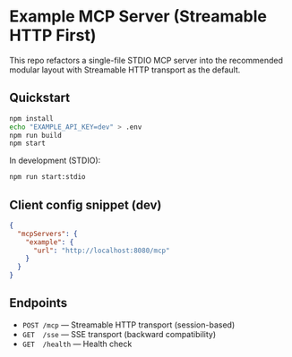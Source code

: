# Example MCP Server (Streamable HTTP First)

This repo refactors a single-file STDIO MCP server into the recommended modular layout with Streamable HTTP transport as the default.

## Quickstart

```bash
npm install
echo "EXAMPLE_API_KEY=dev" > .env
npm run build
npm start
```

In development (STDIO):
```bash
npm run start:stdio
```

## Client config snippet (dev)
```json
{
  "mcpServers": {
    "example": {
      "url": "http://localhost:8080/mcp"
    }
  }
}
```

## Endpoints

- `POST /mcp` — Streamable HTTP transport (session-based)
- `GET  /sse` — SSE transport (backward compatibility)
- `GET  /health` — Health check

